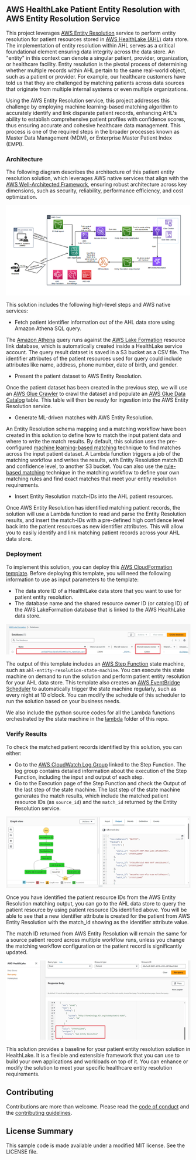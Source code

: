 ## AWS HealthLake Patient Entity Resolution with AWS Entity Resolution Service

This project leverages [AWS Entity Resolution](https://aws.amazon.com/entity-resolution/) service to perform entity resolution for patient resources stored in [AWS HealthLake (AHL)](https://aws.amazon.com/healthlake/) data store. The implementation of entity resolution within AHL serves as a critical foundational element ensuring data integrity across the data store. An "entity" in this context can denote a singular patient, provider, organization, or healthcare facility. Entity resolution is the pivotal process of determining whether multiple records within AHL pertain to the same real-world object, such as a patient or provider. For example, our healthcare customers have told us that they are challenged by matching patients across data sources that originate from multiple internal systems or even multiple organizations. 

Using the AWS Entity Resolution service, this project addresses this challenge by employing machine learning-based matching algorithm to accurately identify and link disparate patient records, enhancing AHL's ability to establish comprehensive patient profiles with confidence scores, thus ensuring accurate and cohesive healthcare data management. This process is one of the required steps in the broader processes known as Master Data Management (MDM), or Enterprise Master Patient Index (EMPI).

### Architecture

The following diagram describes the architecture of this patient entity resolution solution, which leverages AWS native services that align with the [AWS Well-Architected Framework](https://aws.amazon.com/architecture/well-architected/), ensuring robust architecture across key dimensions, such as security, reliability, performance efficiency, and cost optimization.

<img src="docs/patient-entity-resolution-architecture.png" alt="Architecture Diagram" />

This solution includes the following high-level steps and AWS native services:

* Fetch patient identifier information out of the AHL data store using Amazon Athena SQL query. 

The [Amazon Athena](https://aws.amazon.com/athena/) query runs against the [AWS Lake Formation](https://aws.amazon.com/lake-formation/) resource link database, which is automatically created inside a HealthLake service account. The query result dataset is saved in a S3 bucket as a CSV file. The identifier attributes of the patient resources used for query could include attributes like name, address, phone number, date of birth, and gender. 

* Present the patient dataset to AWS Entity Resolution. 

Once the patient dataset has been created in the previous step, we will use an [AWS Glue Crawler](https://docs.aws.amazon.com/glue/latest/dg/add-crawler.html) to crawl the dataset and populate an [AWS Glue Data Catalog](https://docs.aws.amazon.com/glue/latest/dg/catalog-and-crawler.html) table. This table will then be ready for ingestion into the AWS Entity Resolution service. 

* Generate ML-driven matches with AWS Entity Resolution.

An Entity Resolution schema mapping and a matching workflow have been created in this solution to define how to match the input patient data and where to write the match results. By default, this solution uses the pre-configured [machine learning-based matching](https://docs.aws.amazon.com/entityresolution/latest/userguide/glossary.html#ml-matching-defn) technique to find matches across the input patient dataset. A Lambda function triggers a job of the matching workflow and writes the results, with Entity Resolution match ID and confidence level, to another S3 bucket. You can also use the [rule-based matching](https://docs.aws.amazon.com/entityresolution/latest/userguide/glossary.html#rule-based-matching-defn) technique in the matching workflow to define your own matching rules and find exact matches that meet your entity resolution requirements.  

* Insert Entity Resolution match-IDs into the AHL patient resources.

Once AWS Entity Resolution has identified matching patient records, the solution will use a Lambda function to read and parse the Entity Resolution results, and insert the match-IDs with a pre-defined high confidence level back into the patient resources as new identifier attributes. This will allow you to easily identify and link matching patient records across your AHL data store. 

### Deployment

To implement this solution, you can deploy this [AWS CloudFormation template](./ahl-aer-template.json). 
Before deploying this template, you will need the following information to use as input parameters to the template:

* The data store ID of a HealthlLake data store that you want to use for patient entity resolution. 
* The database name and the shared resource owner ID (or catalog ID) of the AWS LakeFormation database that is linked to the AWS HealthLake data store.

![Screenshot on how to locate Lake Formation database name and shared resource owner ID](docs/lakeformation-screenshot.jpg)

The output of this template includes an [AWS Step Function](https://aws.amazon.com/step-functions/) state machine, such as `ahl-entity-resolution-state-machine`. You can execute this state machine on demand to run the solution and perform patient entity resolution for your AHL data store. This template also creates an [AWS EventBridge Scheduler](https://docs.aws.amazon.com/eventbridge/latest/userguide/scheduler.html) to automatically trigger the state machine regularly, such as every night at 10 o’clock. You can modify the schedule of this scheduler to run the solution based on your business needs. 

We also include the python source codes for all the Lambda functions orchestrated by the state machine in the [lambda](lambda/) folder of this repo.

### Verify Results

To check the matched patient records identified by this solution, you can either:

* Go to the [AWS CloudWatch Log Group](https://docs.aws.amazon.com/AmazonCloudWatch/latest/logs/Working-with-log-groups-and-streams.html) linked to the Step Function. The log group contains detailed information about the execution of the Step Function, including the input and output of each step.
* Go to the Execution page of the Step Function and check the Output of the last step of the state machine. The last step of the state machine generates the match results, which include the matched patient resource IDs (as `source_id`) and the `match_id` returned by the Entity Resolution service.

![Screenshot of Step Function execution ouput](docs/stepfunction-output.jpg)

Once you have identified the patient resource IDs from the AWS Entity Resolution matching output, you can go to the AHL data store to query the patient resource by using patient resource IDs identified above. You will be able to see that a new identifier attribute is created for the patient from AWS Entity Resolution with the match_id showing as the identifier attribute value.

The match ID returned from AWS Entity Resolution will remain the same for a source patient record across multiple workflow runs, unless you change the matching workflow configuration or the patient record is significantly updated.

![Screenshot of AHL query showing entity resolution match ID](docs/ahl-query-result.jpg)

This solution provides a baseline for your patient entity resolution solution in HealthLake.  It is a flexible and extensible framework that you can use to build your own applications and workloads on top of it. You can enhance or modify the solution to meet your specific healthcare entity resolution requirements.

## Contributing

Contributions are more than welcome. Please read the [code of conduct](CODE_OF_CONDUCT.md) and the [contributing guidelines](CONTRIBUTING.md).

## License Summary

This sample code is made available under a modified MIT license. See the LICENSE file.

